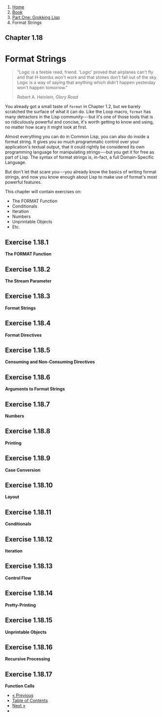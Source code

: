 <ol class="breadcrumb">
  <li><a href="/">Home</a></li>
  <li><a href="/book/">Book</a></li>
  <li><a href="/book/1-0-0-overview/">Part One: Grokking Lisp</a></li>
  <li class="active">Format Strings</li>
</ol>

## Chapter 1.18

# Format Strings

> "Logic is a feeble reed, friend. 'Logic' proved that airplanes can't fly and that H-bombs won't work and that stones don't fall out of the sky. Logic is a way of saying that anything which didn't happen yesterday won't happen tomorrow."
> <footer>Robert A. Heinlein, <em>Glory Road</em></footer>

You already got a small taste of `format` in Chapter 1.2, but we barely scratched the surface of what it can do.  Like the Loop macro, `format` has many detractors in the Lisp community---but it's one of those tools that is so ridiculously powerful and concise, it's worth getting to know and using, no matter how scary it might look at first.

Almost everything you can do in Common Lisp, you can also do inside a format string.  It gives you so much programmatic control over your application's textual output, that it could rightly be considered its own programming language for manipulating strings---but you get it for free as part of Lisp.  The syntax of format strings is, in-fact, a full Domain-Specific Language.

But don't let that scare you---you already know the basics of writing format strings, and now you know enough about Lisp to make use of format's most powerful features.

This chapter will contain exercises on:

* The FORMAT Function
* Conditionals
* Iteration
* Numbers
* Unprintable Objects
* Etc.

## Exercise 1.18.1

**The FORMAT Function**

## Exercise 1.18.2

**The Stream Parameter**

## Exercise 1.18.3

**Format Strings**

## Exercise 1.18.4

**Format Directives**

## Exercise 1.18.5

**Consuming and Non-Consuming Directives**

## Exercise 1.18.6

**Arguments to Format Strings**

## Exercise 1.18.7

**Numbers**

## Exercise 1.18.8

**Printing**

## Exercise 1.18.9

**Case Conversion**

## Exercise 1.18.10

**Layout**

## Exercise 1.18.11

**Conditionals**

## Exercise 1.18.12

**Iteration**

## Exercise 1.18.13

**Control Flow**

## Exercise 1.18.14

**Pretty-Printing**

## Exercise 1.18.15

**Unprintable Objects**

## Exercise 1.18.16

**Recursive Processing**

## Exercise 1.18.17

**Function Calls**


<ul class="pager">
  <li class="previous"><a href="/book/1-17-0-iterate.md">&laquo; Previous</a></li>
  <li><a href="/book/">Table of Contents</a></li>
  <li class="next"><a href="/book/1-19-0-dsl.md">Next &raquo;</a><li>
</ul>
